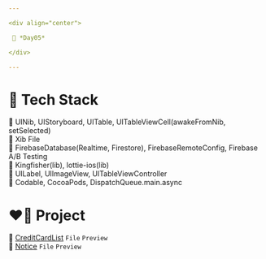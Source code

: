 ```yaml
---

<div align="center">

 💚 *Day05*

</div>

---
```


# 🤖 Tech Stack
🍏 UINib, UIStoryboard, UITable, UITableViewCell(awakeFromNib, setSelected)  
🍏 Xib File  
🍏 FirebaseDatabase(Realtime, Firestore), FirebaseRemoteConfig, Firebase A/B Testing  
🍏 Kingfisher(lib), lottie-ios(lib)  
🍎 UILabel, UIImageView, UITableViewController  
🍎 Codable, CocoaPods, DispatchQueue.main.async  

# ❤️‍🔥 Project
📂 [CreditCardList](https://github.com/DCherish/iOS_N_Swift/tree/main/Day05/CreditCardList) `File` `Preview`  
📁 [Notice](https://github.com/DCherish/iOS_N_Swift/tree/main/Day05/Notice) `File` `Preview`  
